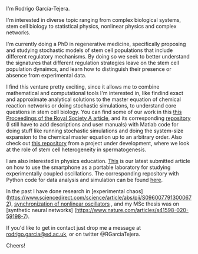 I'm Rodrigo García-Tejera. 

I'm interested in diverse topic ranging from complex biological systems, stem cell biology to statistical physics, nonlinear physics and complex networks.  

I'm currently doing a PhD in regenerative medicine, specifically proposing and studying stochastic models of stem cell populations that include different regulatory mechanisms. By doing so we seek to better understand the signatures that different regulation strategies leave on the stem cell population dynaimcs, and learn how to distinguish their presence or absence from experimental data. 

I find this venture pretty exciting, since it allows me to combine mathematical and computational tools I'm interested in, like findind exact and approximate analytical solutions to the master equation of chemical reaction networks or doing stochastic simulations, to understand core questions in stem cell biology. You can find some of our work in this [this Proceedings of the Royal Society A article](https://royalsocietypublishing.org/doi/10.1098/rspa.2022.0376), and its corresponding [repository](..RodrigoGarciaTejera/vBD_simulations) (I still have to add descriptions and user manuals) with Matlab code for doing stuff like running stochastic simulations and doing the system-size expansion to the chemical master equation up to an arbitrary order. Also check out [this repository](..RodrigoGarciaTejera/SpermStem) from a project under development, where we look at the role of stem cell heterogeneity in spermatogenesis.   

I am also interested in physics education. [This](https://arxiv.org/abs/2212.06949) is our latest submitted article on how to use the smartphone as a portable laboratory for studying experimentally coupled oscillations. The corresponding repository with Python code for data analysis and simulation can be found [here](RodrigoGarciaTejera/WilberforcePendulum). 

In the past I have done research in [experimental chaos] (https://www.sciencedirect.com/science/article/abs/pii/S0960077913000672), [synchronization of nonlinear oscillators](https://link.springer.com/article/10.1140/epjst/e2014-02295-6) , and my MSc thesis was on [synthetic neural networks] (https://www.nature.com/articles/s41598-020-59198-7).    

If you'd like to get in contact just drop me a message at rodrigo.garcia@ed.ac.uk, or on twitter @RGarciaTejera. 

Cheers! 

<!---     , where we propose a model (vBD) that describes stem cell dynamics when they are competing for access to a limited space, and we solve analytically its corresponding chemical master equation. The corresponding [repository](..RodrigoGarciaTejera/vBD_simulations) has Matlab code with a class designed to deal with the chemical reaction network, calculating hitting times, doing stochastic simulations, etc., and another class to deal with the system-size expansion.          --> 
  




<!--- - 👋 Hi, I’m @RodrigoGarciaTejera
- 👀 I’m interested in ...
- 🌱 I’m currently learning ...
- 💞️ I’m looking to collaborate on ...
- 📫 How to reach me ... --->

<!---
RodrigoGarciaTejera/RodrigoGarciaTejera is a ✨ special ✨ repository because its `README.md` (this file) appears on your GitHub profile.
You can click the Preview link to take a look at your changes.
--->

